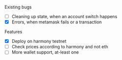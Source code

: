 Existing bugs

- [ ] Cleaning up state, when an account switch happens
- [X] Errors, when metamask fails or a transaction

Features

- [X] Deploy on harmony testnet
- [ ] Check prices according to harmony and not eth
- [ ] More wallet support, at-least one
